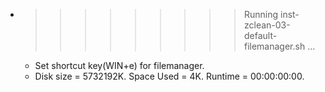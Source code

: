 * >>>>>>>>> Running inst-zclean-03-default-filemanager.sh ...
  * Set shortcut key(WIN+e) for filemanager.
  * Disk size = 5732192K. Space Used = 4K. Runtime = 00:00:00:00.

